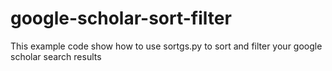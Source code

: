 # google-scholar-sort-filter
This example code show how to use sortgs.py to sort and filter your google scholar search results
